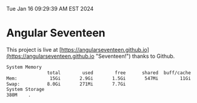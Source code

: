 Tue Jan 16 09:29:39 AM EST 2024

# Angular Seventeen


This project is live at [https://angularseventeen.github.io](https://angularseventeen.github.io "Seventeen!") thanks to Github.

```bash
System Memory
               total        used        free      shared  buff/cache   available
Mem:            15Gi       2.9Gi       1.5Gi       547Mi        11Gi        12Gi
Swap:          8.0Gi       271Mi       7.7Gi
System Storage
380M	.
